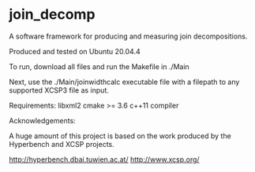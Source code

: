 # join_decomp
A software framework for producing and measuring join decompositions.

Produced and tested on Ubuntu 20.04.4

To run, download all files and run the Makefile in ./Main

Next, use the ./Main/joinwidthcalc executable file with a filepath to any supported XCSP3 file as input.

Requirements:
libxml2
cmake >= 3.6
c++11 compiler



Acknowledgements:

A huge amount of this project is based on the work  produced by the Hyperbench and XCSP projects.


http://hyperbench.dbai.tuwien.ac.at/
http://www.xcsp.org/
